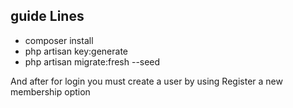 
## guide Lines


- composer install
- php artisan key:generate
- php artisan migrate:fresh --seed

And after for login you must create a user by using Register a new membership option


